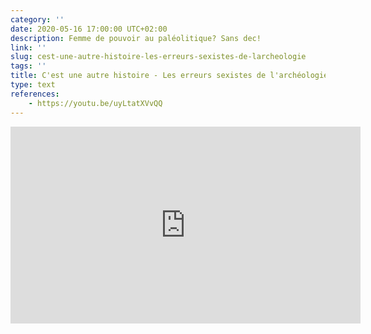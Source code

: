 ```yaml
---
category: ''
date: 2020-05-16 17:00:00 UTC+02:00
description: Femme de pouvoir au paléolitique? Sans dec!
link: ''
slug: cest-une-autre-histoire-les-erreurs-sexistes-de-larcheologie
tags: ''
title: C'est une autre histoire - Les erreurs sexistes de l'archéologie
type: text
references:
    - https://youtu.be/uyLtatXVvQQ
---
```

<iframe width="560" height="315" src="https://www.youtube-nocookie.com/embed/uyLtatXVvQQ" frameborder="0" allow="accelerometer; autoplay; encrypted-media; gyroscope; picture-in-picture" allowfullscreen></iframe>

